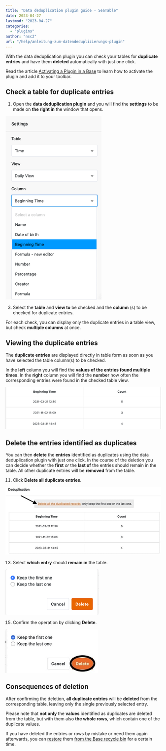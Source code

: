 ```yaml
---
title: "Data deduplication plugin guide - SeaTable"
date: 2023-04-27
lastmod: "2023-04-27"
categories: 
  - "plugins"
author: "nsc2"
url: "/help/anleitung-zum-datendeduplizierungs-plugin"
---
```


With the data deduplication plugin you can check your tables for **duplicate entries** and have them **deleted** automatically with just one click.

Read the article [Activating a Plugin in a Base](https://seatable.io/en/docs/arbeiten-mit-plugins/aktivieren-eines-plugins-in-einer-base/) to learn how to activate the plugin and add it to your toolbar.

## Check a table for duplicate entries

1. Open the **data deduplication plugin** and you will find the **settings** to be made on **the right in** the window that opens.

![Selection of the table, table view and table columns to be checked for duplicate entries ](images/select-data-to-get-checked-on-double-entries.png)

3. Select the **table** and **view to** be checked and the **column** (s) to be checked for duplicate entries.

For each check, you can display only the duplicate entries in **a** table view, but check **multiple columns** at once.

## Viewing the duplicate entries

The **duplicate entries** are displayed directly in table form as soon as you have selected the table column(s) to be checked.

In the **left** column you will find the **values of the entries found multiple times**. In the **right** column you will find the **number** how often the corresponding entries were found in the checked table view.

![Duplicate entries identified in the defined table column using the data deduplication plugin](images/detected-double-entries-in-table.png)

## Delete the entries identified as duplicates

You can then **delete** the **entries** identified as duplicates using the data deduplication plugin with just one click. In the course of the deletion you can decide whether the **first** _or_ the **last of** the entries should remain in the table. All other duplicate entries will be **removed** from the table.

11. Click **Delete all duplicate entries**.

![Delete the entries identified as duplicates](images/delete-all-the-double-entries.jpg)

13. Select **which entry** should **remain in** the table.

![Selection of the entry that should remain in the selected table](images/decide-which-entry-to-keep.png)

15. Confirm the operation by clicking **Delete**.

![Confirmation of the deletion of the duplicate entries](images/confirm-delete-double-entries.jpg)

## Consequences of deletion

After confirming the deletion, **all duplicate entries** will be **deleted** from the corresponding table, leaving only the single previously selected entry.

Please note that **not only** the **values** identified as duplicates are deleted from the table, but with them also **the whole rows**, which contain one of the duplicate values.

If you have deleted the entries or rows by mistake or need them again afterwards, you can [restore](https://seatable.io/en/docs/historie-und-versionen/tabellen-und-zeilen-aus-dem-papierkorb-zurueckholen/) them [from the Base recycle bin](https://seatable.io/en/docs/historie-und-versionen/tabellen-und-zeilen-aus-dem-papierkorb-zurueckholen/) for a certain time.

